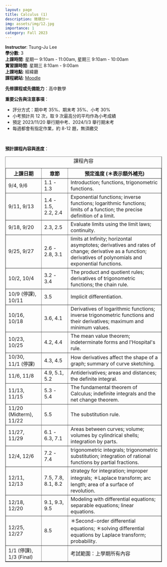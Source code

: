 ```yaml
---
layout: page
title: Calculus (1) 
description: 微積分一
img: assets/img/12.jpg
importance: 1
category: Fall 2023
---
```


<p><b>Instructor</b>: Tsung-Ju Lee
<br><b>學分數</b>: 3
<br><b>上課時間</b>: 星期一 9:10am - 11:00am, 星期三 9:10am - 10:00am
<br><b>實習課時間</b>: 星期三 8:10am - 9:00am
<br><b>上課地點</b>: 經緯廳
<br><b>課程網站</b>: <a href="https://moodle.ncku.edu.tw/course/view.php?id=32648/" target="_blank">Moodle</a>

<p><b>先修課程或先備能力</b>：高中數學</p>

<p><b>重要公告與注意事項</b>：
<ul>
<li>評分方式：期中考 35%、期末考 35%、小考 30%</li>
<li>小考預計共 12 次，取 9 次最高分的平均作為小考成績</li>
<li>預定 2023/11/20 舉行期中考、2024/1/3 舉行期末考</li>
<li>每週都會有指定作業，約 8-12 題，無須繳交</li>
</ul>
</p>

<p>
<br>
</p>

<p><b>預計課程內容與進度</b>：
<table border="1">
  <caption style="caption-side:top"><center>課程內容</center></caption>
  <tr>
    <th style="width:23%"> 上課日期 </th>
    <th style="width:17%"> 章節 </th>
    <th style="width:60%"><center> 預定進度 (＊表示額外補充) </center></th>
  </tr>
  <tr>
    <td>9/4, 9/6</td> 
    <td>1.1 - 1.3</td>
    <td>Introduction; functions, trigonometric functions.</td>
  </tr> 
  <tr>
    <td> 9/11, 9/13</td>
    <td> 1.4 - 1.5, <br> 2.2, 2.4 </td>
    <td> Exponential functions; inverse functions; logarithmic functions; limits of a function; the precise definition of a limit. </td>
  </tr>
  <tr>
    <td> 9/18, 9/20</td>
    <td> 2.3, 2.5 </td>
    <td> Evaluate limits using the limit laws; continuity.</td>
  </tr>
  <tr>
    <td> 9/25, 9/27</td>
    <td> 2.6 - 2.8, 3.1</td>
    <td> limits at Infinity; horizontal asymptotes; derivatives and rates of change; derivative as a function; derivatives of polynomials and exponential functions.</td>
  </tr>
  <tr>
    <td> 10/2, 10/4</td>
    <td> 3.2 - 3.4 </td>
    <td> The product and quotient rules; derivatives of trigonometric functions; the chain rule.</td>
  </tr>
  <tr>
    <td> 10/9 (停課), 10/11</td>
    <td> 3.5 </td>
    <td> Implicit differentiation.</td>
  </tr>
  <tr>
    <td> 10/16, 10/18</td>
    <td> 3.6, 4.1 </td>
    <td> Derivatives of logarithmic functions; inverse trigonometric functions and their derivatives; maximum and minimum values.</td>
  </tr>
  <tr>
    <td> 10/23, 10/25</td>
    <td> 4.2, 4.4 </td>
    <td> The mean value theorem; indeterminate forms and l'Hospital's rule.</td>
  </tr>
  <tr>
    <td> 10/30, <br> 11/1 (停課)</td>
    <td> 4.3, 4.5</td>
    <td> How derivatives affect the shape of a graph; summary of curve sketching.</td>
  </tr>
  <tr>
    <td> 11/6, 11/8 </td>
    <td> 4.9, 5.1, 5.2 </td>
    <td> Antiderivatives; areas and distances; the definite integral.</td>
  </tr>
  <tr>
    <td> 11/13, 11/15 </td>
    <td> 5.3 - 5.4 </td>
    <td> The fundamental theorem of Calculus; indefinite integrals and the net change theorem.</td>
  </tr>
  <tr>
    <td> 11/20 (Midterm), 11/22 </td>
    <td> 5.5 </td>
    <td> The substitution rule.</td>
  </tr>
  <tr>
    <td> 11/27, 11/29 </td>
    <td> 6.1 - 6.3, 7.1</td>
    <td> Areas between curves; volume; volumes by cylindrical shells; integration by parts.</td>
  </tr>
  <tr>
    <td> 12/4, 12/6 </td>
    <td> 7.2 - 7.4 </td>
    <td> trigonometric integrals; trigonometric substitution; integration of rational functions by partial fractions.</td>
  </tr>
  <tr>
    <td> 12/11, 12/13 </td>
    <td> 7.5, 7.8, <br> 8.1, 8.2 </td>
    <td> strategy for integration; improper integrals; ＊Laplace transform; arc length; area of a surface of revolution.</td>
  </tr>
  <tr>
    <td> 12/18, 12/20 </td>
    <td> 9.1, 9.3, 9.5 </td>
    <td> Modeling with differential equations; separable equations; linear equations.</td>
  </tr>
  <tr>
    <td> 12/25, 12/27 </td>
    <td> 8.5 </td>
    <td> ＊Second-order differential equations; ＊solving differential equations by Laplace transform; probability.</td>
  </tr>
  <tr>
    <td> 1/1 (停課), <br> 1/3 (Final) </td>
    <td> </td>
    <td> 考試範圍：上學期所有內容 </td>
  </tr>

</table>
</p>
